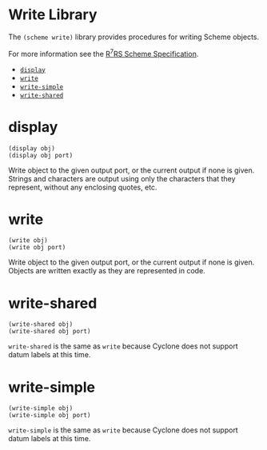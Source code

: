 # Write Library

The `(scheme write)` library provides procedures for writing Scheme objects.

For more information see the [R<sup>7</sup>RS Scheme Specification](../../r7rs.pdf).

- [`display`](#display)
- [`write`](#write)
- [`write-simple`](#write-simple)
- [`write-shared`](#write-shared)

# display

    (display obj)
    (display obj port)

Write object to the given output port, or the current output if none is given. Strings and characters are output using only the characters that they represent, without any enclosing quotes, etc.

# write

    (write obj)
    (write obj port)

Write object to the given output port, or the current output if none is given. Objects are written exactly as they are represented in code.


# write-shared

    (write-shared obj)
    (write-shared obj port)

`write-shared` is the same as `write` because Cyclone does not support datum labels at this time.

# write-simple

    (write-simple obj)
    (write-simple obj port)

`write-simple` is the same as `write` because Cyclone does not support datum labels at this time.

